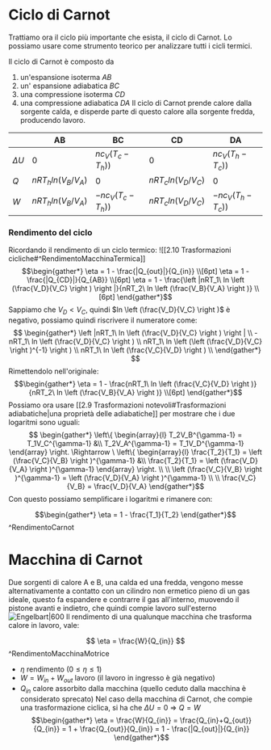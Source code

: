 # Ciclo di Carnot
Trattiamo ora il ciclo più importante che esista, il ciclo di Carnot. Lo possiamo usare come strumento teorico per analizzare tutti i cicli termici.

Il ciclo di Carnot è composto da 
1. un'espansione isoterma $AB$ 
2. un' espansione adiabatica $BC$
3. una compressione isoterma $CD$ 
4. una compressione adiabatica $DA$
Il ciclo di Carnot prende calore dalla sorgente calda, e disperde parte di questo calore alla sorgente fredda, producendo lavoro.

|            | AB                  | BC                | CD                  | DA                |
| ---------- | ------------------- | ----------------- | ------------------- | ----------------- |
| $\Delta U$ | 0                   | $nc_V(T_c-T_h))$  | $0$                 | $nc_V(T_h-T_c))$  |
| $Q$        | $nRT_h ln(V_B/V_A)$ | $0$               | $nRT_c ln(V_D/V_C)$ | $0$               |
| $W$        | $nRT_h ln(V_B/V_A)$ | $-nc_V(T_c-T_h))$ | $nRT_c ln(V_D/V_C)$ | $-nc_V(T_h-T_c))$ |

### Rendimento del ciclo
Ricordando il rendimento di un ciclo termico:
![[2.10 Trasformazioni cicliche#^RendimentoMacchinaTermica]] 
$$\begin{gather*}
\eta = 1 - \frac{|Q_{out}|}{Q_{in}} \\[6pt]
\eta = 1 - \frac{|Q_{CD}|}{Q_{AB}} \\[6pt]
\eta = 1 - \frac{\left |nRT_1\ 
	ln \left (\frac{V_D}{V_C} \right ) \right |}{nRT_2\ 
	ln \left (\frac{V_B}{V_A} \right )} \\[6pt]
\end{gather*}$$
Sappiamo che $V_D < V_C$, quindi $ln \left (\frac{V_D}{V_C} \right )$ è negativo, possiamo quindi riscrivere il numeratore come:
$$ \begin{gather*}
\left |nRT_1\ ln \left (\frac{V_D}{V_C} \right ) \right | \\
-nRT_1\ ln \left (\frac{V_D}{V_C} \right ) \\
nRT_1\ ln \left (\left (\frac{V_D}{V_C} \right )^{-1} \right ) \\
nRT_1\ ln \left (\frac{V_C}{V_D} \right ) \\
\end{gather*} $$
Rimettendolo nell'originale:
$$\begin{gather*}
\eta = 1 - \frac{nRT_1\ 
	ln \left (\frac{V_C}{V_D} \right )}{nRT_2\ 
	ln \left (\frac{V_B}{V_A} \right )} \\[6pt]
\end{gather*}$$
Possiamo ora usare [[2.9 Trasformazioni notevoli#Trasformazioni adiabatiche|una proprietà delle adiabatiche]] per mostrare che i due logaritmi sono uguali:
$$ \begin{gather*}
\left\{ 
    \begin{array}{l}
        T_2V_B^{\gamma-1} = T_1V_C^{\gamma-1} &\\
        T_2V_A^{\gamma-1} = T_1V_D^{\gamma-1}
    \end{array} 
\right. 
\Rightarrow \
\left\{ 
    \begin{array}{l}
        \frac{T_2}{T_1} = \left (\frac{V_C}{V_B} \right )^{\gamma-1} &\\
        \frac{T_2}{T_1} = \left (\frac{V_D}{V_A} \right )^{\gamma-1}
    \end{array} 
\right. \\ \\
\left (\frac{V_C}{V_B} \right )^{\gamma-1} = 
	\left (\frac{V_D}{V_A} \right )^{\gamma-1} \\ \\
\frac{V_C}{V_B} = \frac{V_D}{V_A}
\end{gather*}$$
Con questo possiamo semplificare i logaritmi e rimanere con:

$$\begin{gather*}
\eta = 1 - \frac{T_1}{T_2}
\end{gather*}$$
^RendimentoCarnot

# Macchina di Carnot
Due sorgenti di calore A e B, una calda ed una fredda, vengono messe alternativamente a contatto con un cilindro non ermetico pieno di un gas ideale, questo fa espandere e contrarre il gas all'interno, muovendo il pistone avanti e indietro, che quindi compie lavoro sull'esterno
![Engelbart|600](Carnot-engine.jpg)
Il rendimento di una qualunque macchina che trasforma calore in lavoro, vale:

$$ \eta = \frac{W}{Q_{in}} $$
^RendimentoMacchinaMotrice
+ $\eta$ rendimento ($0\le \eta \le1$)
+ $W = W_{in}+W_{out}$ lavoro (il lavoro in ingresso è già negativo)
+ $Q_{in}$ calore assorbito dalla macchina (quello ceduto dalla macchina è considerato sprecato)
Nel caso della macchina di Carnot, che compie una trasformazione ciclica, si ha che $\Delta U = 0 \ \Rightarrow \ Q=W$
$$\begin{gather*} 
\eta = \frac{W}{Q_{in}} = 
\frac{Q_{in}+Q_{out}}{Q_{in}} =
1 + \frac{Q_{out}}{Q_{in}} =
1 - \frac{|Q_{out}|}{Q_{in}}
\end{gather*}$$
